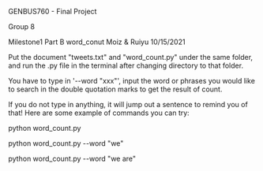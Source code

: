 GENBUS760 - Final Project 

Group 8

Milestone1 
Part B word_conut 
Moiz & Ruiyu 10/15/2021

Put the document "tweets.txt" and "word_count.py" under the same folder, and run the .py file in the terminal after changing directory to that folder.

You have to type in '--word "xxx"', input the word or phrases you would like to search in the double quotation marks to get the result of count.

If you do not type in anything, it will jump out a sentence to remind you of that! Here are some example of commands you can try:

python word_count.py

python word_count.py --word "we"

python word_count.py --word "we are"
